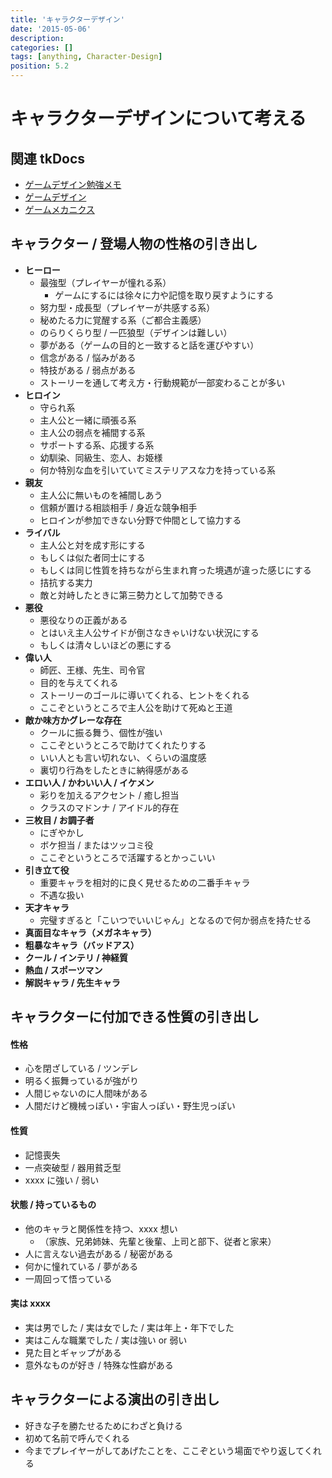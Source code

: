 ```yaml
---
title: 'キャラクターデザイン'
date: '2015-05-06'
description:
categories: []
tags: [anything, Character-Design]
position: 5.2
---
```


# キャラクターデザインについて考える

## 関連 tkDocs

- [ゲームデザイン勉強メモ](/notes/game-design)
- [ゲームデザイン](/mind-log/game-design)
- [ゲームメカニクス](/mind-log/game-mechanics)


## キャラクター / 登場人物の性格の引き出し
- **ヒーロー**
    - 最強型（プレイヤーが憧れる系）
        - ゲームにするには徐々に力や記憶を取り戻すようにする
    - 努力型・成長型（プレイヤーが共感する系）
    - 秘めたる力に覚醒する系（ご都合主義感）
    - のらりくらり型 / 一匹狼型（デザインは難しい）
    - 夢がある（ゲームの目的と一致すると話を運びやすい）
    - 信念がある / 悩みがある
    - 特技がある / 弱点がある
    - ストーリーを通して考え方・行動規範が一部変わることが多い
- **ヒロイン**
    - 守られ系
    - 主人公と一緒に頑張る系
    - 主人公の弱点を補間する系
    - サポートする系、応援する系
    - 幼馴染、同級生、恋人、お姫様
    - 何か特別な血を引いていてミステリアスな力を持っている系
- **親友**
    - 主人公に無いものを補間しあう
    - 信頼が置ける相談相手 / 身近な競争相手
    - ヒロインが参加できない分野で仲間として協力する
- **ライバル**
    - 主人公と対を成す形にする
    - もしくは似た者同士にする
    - もしくは同じ性質を持ちながら生まれ育った境遇が違った感じにする
    - 拮抗する実力
    - 敵と対峙したときに第三勢力として加勢できる
- **悪役**
    - 悪役なりの正義がある
    - とはいえ主人公サイドが倒さなきゃいけない状況にする
    - もしくは清々しいほどの悪にする
- **偉い人**
    - 師匠、王様、先生、司令官
    - 目的を与えてくれる
    - ストーリーのゴールに導いてくれる、ヒントをくれる
    - ここぞというところで主人公を助けて死ぬと王道
- **敵か味方かグレーな存在**
    - クールに振る舞う、個性が強い
    - ここぞというところで助けてくれたりする
    - いい人とも言い切れない、くらいの温度感
    - 裏切り行為をしたときに納得感がある
- **エロい人 / かわいい人 / イケメン**
    - 彩りを加えるアクセント / 癒し担当
    - クラスのマドンナ / アイドル的存在
- **三枚目 / お調子者**
    - にぎやかし
    - ボケ担当 / またはツッコミ役
    - ここぞというところで活躍するとかっこいい
- **引き立て役**
    - 重要キャラを相対的に良く見せるための二番手キャラ
    - 不遇な扱い
- **天才キャラ**
    - 完璧すぎると「こいつでいいじゃん」となるので何か弱点を持たせる
- **真面目なキャラ（メガネキャラ）**
- **粗暴なキャラ（バッドアス）**
- **クール / インテリ / 神経質**
- **熱血 / スポーツマン**
- **解説キャラ / 先生キャラ**

## キャラクターに付加できる性質の引き出し

#### 性格
- 心を閉ざしている / ツンデレ
- 明るく振舞っているが強がり
- 人間じゃないのに人間味がある
- 人間だけど機械っぽい・宇宙人っぽい・野生児っぽい

#### 性質
- 記憶喪失
- 一点突破型 / 器用貧乏型
- xxxx に強い / 弱い

#### 状態 / 持っているもの
- 他のキャラと関係性を持つ、xxxx 想い
    - （家族、兄弟姉妹、先輩と後輩、上司と部下、従者と家来）
- 人に言えない過去がある / 秘密がある
- 何かに憧れている / 夢がある
- 一周回って悟っている

#### 実は xxxx
- 実は男でした / 実は女でした / 実は年上・年下でした
- 実はこんな職業でした / 実は強い or 弱い
- 見た目とギャップがある
- 意外なものが好き / 特殊な性癖がある


## キャラクターによる演出の引き出し

- 好きな子を勝たせるためにわざと負ける
- 初めて名前で呼んでくれる
- 今までプレイヤーがしてあげたことを、ここぞという場面でやり返してくれる



